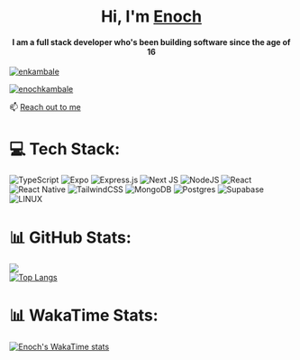 <h1 align="center">Hi, I'm <a href="https://enkambale.com">Enoch</a></h1>
<h4 align="center">I am a full stack developer who's been building software since the age of 16</h4>


<p align="left"> <a href="https://twitter.com/enkambale" target="blank"><img src="https://img.shields.io/twitter/follow/enkambale?logo=twitter&style=for-the-badge" alt="enkambale" /></a> </p>
<p align="left"><a href="https://www.linkedin.com/in/enochkambale" target="blank"><img src="https://img.shields.io/badge/LinkedIn-0077B5?style=for-the-badge&logo=linkedin&logoColor=white" alt="enochkambale" /></a> </p>

📫 [Reach out to me](https://dev.enkambale.com/#contact)




# 💻 Tech Stack:
![TypeScript](https://img.shields.io/badge/typescript-%23007ACC.svg?style=for-the-badge&logo=typescript&logoColor=white) ![Expo](https://img.shields.io/badge/expo-1C1E24?style=for-the-badge&logo=expo&logoColor=#D04A37) ![Express.js](https://img.shields.io/badge/express.js-%23404d59.svg?style=for-the-badge&logo=express&logoColor=%2361DAFB) ![Next JS](https://img.shields.io/badge/Next-black?style=for-the-badge&logo=next.js&logoColor=white) ![NodeJS](https://img.shields.io/badge/node.js-6DA55F?style=for-the-badge&logo=node.js&logoColor=white) ![React](https://img.shields.io/badge/react-%2320232a.svg?style=for-the-badge&logo=react&logoColor=%2361DAFB) ![React Native](https://img.shields.io/badge/react_native-%2320232a.svg?style=for-the-badge&logo=react&logoColor=%2361DAFB) ![TailwindCSS](https://img.shields.io/badge/tailwindcss-%2338B2AC.svg?style=for-the-badge&logo=tailwind-css&logoColor=white) ![MongoDB](https://img.shields.io/badge/MongoDB-%234ea94b.svg?style=for-the-badge&logo=mongodb&logoColor=white) ![Postgres](https://img.shields.io/badge/postgres-%23316192.svg?style=for-the-badge&logo=postgresql&logoColor=white) 	![Supabase](https://img.shields.io/badge/Supabase-3ECF8E?style=for-the-badge&logo=supabase&logoColor=white) ![LINUX](https://img.shields.io/badge/Linux-FCC624?style=for-the-badge&logo=linux&logoColor=black) 
# 📊 GitHub Stats:
![](https://github-readme-streak-stats.herokuapp.com/?user=camballe&theme=dark&hide_border=false) <br/>
[![Top Langs](https://github-readme-stats-delta-dun.vercel.app/api/top-langs/?username=camballe&layout=compact&theme=dark&card_width=500)](https://github.com/camballe/github-readme-stats)  <br/>

# 📊 WakaTime Stats:
[![Enoch's WakaTime stats](https://github-readme-stats.vercel.app/api/wakatime?username=enkambale&theme=dark&layout=compact&custom_title=WakaTime%20Stats)](https://github.com/anuraghazra/github-readme-stats)
